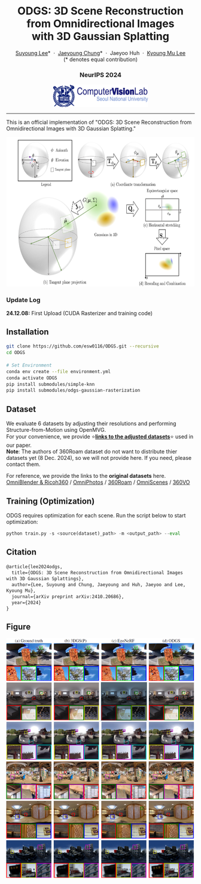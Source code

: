 


<p align="center">
  <h1 align="center">ODGS: 3D Scene Reconstruction from Omnidirectional Images <br> with 3D Gaussian Splatting</h1>
  <p align="center">
    <a href="https://esw0116.github.io/">Suyoung Lee</a>*
    &nbsp;·&nbsp;
    <a href="https://robot0321.github.io/">Jaeyoung Chung</a>*
    &nbsp;·&nbsp;
    Jaeyoo Huh
    &nbsp;·&nbsp;
    <a href="https://cv.snu.ac.kr/index.php/~kmlee/">Kyoung Mu Lee</a>
    </br>
    (* denotes equal contribution)
  </p>
  <h3 align="center">NeurIPS 2024</h3>
</p>


<!-- <div align="center">

[![ArXiv]()]()
[![Github](https://img.shields.io/github/stars/luciddreamer-cvlab/LucidDreamer)](https://github.com/luciddreamer-cvlab/LucidDreamer)
[![LICENSE](https://img.shields.io/badge/license-MIT-lightgrey)](https://github.com/luciddreamer-cvlab/LucidDreamer/blob/master/LICENSE)

</div> -->


<p align="center">
    <img src="assets/logo_cvlab.png" height=60>
</p>

---
This is an official implementation of "ODGS: 3D Scene Reconstruction from Omnidirectional Images with 3D Gaussian Splatting."

<p align="center">
    <img src="assets/method_coord.png" height=400>
</p>


### Update Log
**24.12.08:**  First Upload (CUDA Rasterizer and training code)


## Installation
~~~bash
git clone https://github.com/esw0116/ODGS.git --recursive
cd ODGS

# Set Environment
conda env create --file environment.yml
conda activate ODGS
pip install submodules/simple-knn
pip install submodules/odgs-gaussian-rasterization
~~~

## Dataset
We evaluate 6 datasets by adjusting their resolutions and performing Structure-from-Motion using OpenMVG.  
For your convenience, we provide :star:[**links to the adjusted datasets**](https://drive.google.com/drive/folders/1xLdy0Zh6K1vAN_WpTWg4RTTUPxxv8RFp?usp=sharing):star: used in our paper.  
**Note**: The authors of 360Roam dataset do not want to distribute thier datasets yet (8 Dec. 2024), so we will not provide here. If you need, please contact them.

For reference, we provide the links to the **original datasets** here.  
[OmniBlender & Ricoh360](https://github.com/changwoonchoi/EgoNeRF) / [OmniPhotos](https://github.com/cr333/OmniPhotos?tab=readme-ov-file) / [360Roam](https://huajianup.github.io/research/360Roam/) / [OmniScenes](https://github.com/82magnolia/piccolo) / [360VO](https://huajianup.github.io/research/360VO/)  

## Training (Optimization)
ODGS requires optimization for each scene. Run the script below to start optimization:
~~~python
python train.py -s <source(dataset)_path> -m <output_path> --eval
~~~

<section class="section" id="BibTeX">
  <div class="container is-max-desktop content">
    <h2 class="title">Citation</h2>
    <pre><code>@article{lee2024odgs,
  title={ODGS: 3D Scene Reconstruction from Omnidirectional Images with 3D Gaussian Splattings},
  author={Lee, Suyoung and Chung, Jaeyoung and Huh, Jaeyoo and Lee, Kyoung Mu},
  journal={arXiv preprint arXiv:2410.20686},
  year={2024}
}</code></pre>
  </div>
</section>

## Figure

<p align="center">
    <img src="assets/qual_v.png" width=800>
</p>